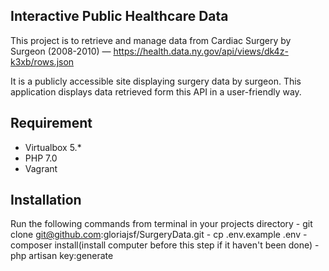 ## Interactive Public Healthcare Data

This project is to retrieve and manage data from Cardiac Surgery by Surgeon (2008-2010) — https://health.data.ny.gov/api/views/dk4z-k3xb/rows.json

It is a publicly accessible site displaying surgery data by surgeon. 
This application displays data retrieved form this API in a user-friendly way.

## Requirement
* Virtualbox 5.*
* PHP 7.0
* Vagrant

## Installation
 Run the following commands from terminal in your projects directory
	- git clone git@github.com:gloriajsf/SurgeryData.git
	- cp .env.example .env
	- composer install(install computer before this step if it haven't been done)
	- php artisan key:generate



